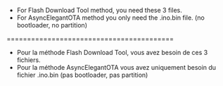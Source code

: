 - For Flash Download Tool method, you need these 3 files. 
- For AsyncElegantOTA method you only need the .ino.bin file. (no bootloader, no partition)

=========================================

- Pour la méthode Flash Download Tool, vous avez besoin de ces 3 fichiers.
- Pour la méthode AsyncElegantOTA vous avez uniquement besoin du fichier .ino.bin (pas bootloader, pas partition)
